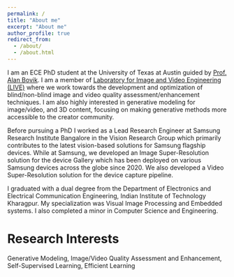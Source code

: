 ```yaml
---
permalink: /
title: "About me"
excerpt: "About me"
author_profile: true
redirect_from: 
  - /about/
  - /about.html
---
```

I am an ECE PhD student at the University of Texas at Austin guided by [Prof. Alan Bovik](https://www.ece.utexas.edu/people/faculty/alan-bovik).
I am a member of [Laboratory for Image and Video Engineering (LIVE)](https://live.ece.utexas.edu/index.php) where we work towards the development and optimization of blind/non-blind image and video quality assessment/enhancement techniques. I am also highly interested in generative modeling for image/video, and 3D content, focusing on making generative methods more accessible to the creator community.

Before pursuing a PhD I worked as a Lead Research Engineer at Samsung Research Institute Bangalore in the Vision Research Group which primarily contributes to the latest vision-based solutions for Samsung flagship devices. While at Samsung, we developed an Image Super-Resolution solution for the device Gallery which has been deployed on various Samsung devices across the globe since 2020. We also developed a Video Super-Resolution solution for the device capture pipeline.

I graduated with a dual degree from the Department of Electronics and Electrical Communication Engineering, Indian Institute of Technology Kharagpur. My specialization was Visual Image Processing and Embedded systems. I also completed a minor in Computer Science and Engineering. 


Research Interests
==================
Generative Modeling, Image/Video Quality Assessment and Enhancement, Self-Supervised Learning, Efficient Learning
